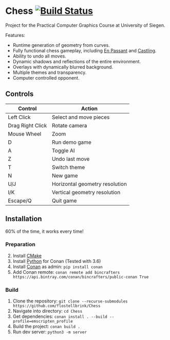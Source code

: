 # Chess [![Build Status](https://travis-ci.com/flostellbrink/Chess.svg?branch=wasm)](https://travis-ci.com/flostellbrink/Chess)

Project for the Practical Computer Graphics Course at University of Siegen.

Features:
- Runtime generation of geometry from curves.
- Fully functional chess gameplay, including [En Passant](https://en.wikipedia.org/wiki/En_passant) and [Castling](https://en.wikipedia.org/wiki/Castling).
- Ability to undo all moves.
- Dynamic shadows and reflections of the entire environment.
- Overlays with dynamically blurred background.
- Multiple themes and transparency.
- Computer controlled opponent.

## Controls

| Control          | Action                         |
|------------------|--------------------------------|
| Left Click       | Select and move pieces         |
| Drag Right Click | Rotate camera                  |
| Mouse Wheel      | Zoom                           |
| D                | Run demo game                  |
| A                | Toggle AI                      |
| Z                | Undo last move                 |
| T                | Switch theme                   |
| N                | New game                       |
| U/J              | Horizontal geometry resolution |
| I/K              | Vertical geometry resolution   |
| Escape/Q         | Quit game                      |

## Installation

60% of the time, it works every time!

### Preparation

2. Install [CMake](https://cmake.org/download/)
3. Install [Python](https://www.python.org/downloads/) for Conan (Tested with 3.6)
4. Install [Conan](https://www.conan.io/downloads.html) as admin: `pip install conan`
5. Add Conan remote: `conan remote add bincrafters https://api.bintray.com/conan/bincrafters/public-conan True`

### Build

1. Clone the repository: `git clone --recurse-submodules https://github.com/flostellbrink/Chess`
2. Navigate into directory: `cd Chess`
3. Get dependencies: `conan install . --build --profile=emscripten_profile`
4. Build the project: `conan build .`
5. Run dev server: `python3 -m server`
